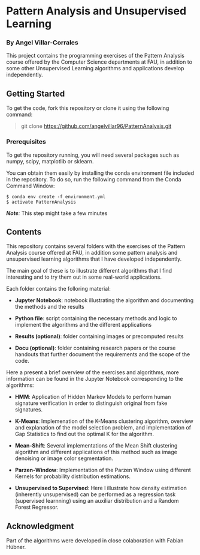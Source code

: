 # Pattern Analysis and Unsupervised Learning

### By Angel Villar-Corrales

This project contains the programming exercises of the Pattern Analysis course offered by the Computer Science departments at FAU, in addition to some other Unsupervised Learning algorithms and applications develop independently.


## Getting Started

To get the code, fork this repository or clone it using the following command:

>git clone https://github.com/angelvillar96/PatternAnalysis.git

### Prerequisites

To get the repository running, you will need several packages such as numpy, scipy, matplotlib or sklearn.

You can obtain them easily by installing the conda environment file included in the repository. To do so, run the following command from the Conda Command Window:

```shell
$ conda env create -f environment.yml
$ activate PatternAnalysis
```

*__Note__:* This step might take a few minutes

## Contents

This repository contains several folders with the exercises of the Pattern Analysis course offered at FAU, in addition some pattern analysis and unsupervised learning algorithms that I have developed independently.

The main goal of these is to illustrate different algorithms that I find interesting and to try them out in some real-world applications.

Each folder contains the folloring material:

  - **Jupyter Notebook**: notebook illustrating the algorithm and documenting the methods and the results

  - **Python file**: script containing the necessary methods and logic to implement the algorithms and the different applications

  - **Results (optional)**: folder containing images or precomputed results

  - **Docu (optional)**: folder containing research papers or the course handouts that further document the requirements and the scope of the code.

Here a present a brief overview of the exercises and algorithms, more information can be found in the Jupyter Notebook corresponding to the algorithms:

- **HMM**: Application of Hidden Markov Models to perform human signature verification in order to distinguish original from fake signatures.

- **K-Means**: Implemenation of the K-Means clustering algorithm, overview and explanation of the model selection problem, and implementation of Gap Statistics to find out the optimal K for the algorithm.

- **Mean-Shift**: Several implementations of the Mean Shift clustering algorithm and different applications of this method such as image denoising or image color segmentation.


- **Parzen-Window**: Implementation of the Parzen Window using different Kernels for probability distribution estimations.

- **Unsupervised to Supervised**: Here I illustrate how density estimation (inherently unsupervised) can be performed as a regression task (supervised learnning) using an auxiliar distribution and a Random Forest Regressor.

## Acknowledgment

Part of the algorithms were developed in close colaboration with Fabian Hübner.

